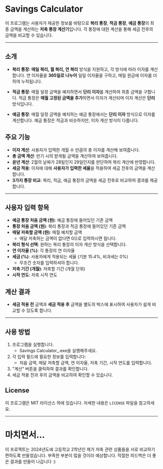 # Savings Calculator

이 프로그램는 사용자가 제공한 정보를 바탕으로 **복리 통장**, **적금 통장**, **예금 통장**의 최종 금액을 계산하는 **저축 통장 계산기**입니다. 각 통장에 대한 계산을 통해 세금 전후의 금액을 비교할 수 있습니다.


---


## 소개

- **복리 통장**: **매일 복리, 월 복리, 연 복리** 방식을 지원하고, 각 방식에 따라 이자를 계산합니다. 연 이자율을 **365일로 나누어** 일일 이자율을 구하고, 매일 원금에 이자를 더하여 누적됩니다.

- **적금 통장**: 매월 일정 금액을 예치하면서 **단리 이자**를 계산하여 최종 금액을 구합니다. 적금 통장은 **매월 고정된 금액을 추가**하면서 이자가 계산되며 이자 계산은 **단리** 방식입니다.

- **예금 통장**: 매월 일정 금액을 예치하는 예금 통장에서는 **단리 이자** 방식으로 이자를 계산합니다. 예금 통장은 적금과 비슷하지만, 이자 계산 방식이 다릅니다.


## 주요 기능

- **이자 계산**: 사용자가 입력한 개월 수 만큼의 총 이자를 계산해 보여줍니다.
- **총 금액 계산**: 만기 시의 받게될 금액을 계산하여 보여줍니다.
- **윤년 계산**: 2월의 날짜가 28일인지 29일인지를 판단하여 복리 계산에 반영합니다.
- **세금 적용**: 이자에 대해 **사용자가 입력한 세율**을 적용하여 세금 전후의 금액을 계산합니다.
- **3가지 통장 비교**: 복리, 적금, 예금 통장의 금액을 세금 전후로 비교하여 결과를 제공합니다.


---


## 사용자 입력 항목

- **예금 통장 처음 금액 (원)**: 예금 통장에 들어있던 기존 금액
- **통장 처음 금액 (원)**: 복리 통장과 적금 통장에 들어있던 기존 금액
- **매달 저축할 금액 (원)**: 매월 예치할 금액
     - 매달 저축하는 금액이 없다면 0으로 입력하시면 됩니다.
- **복리 형식 선택**: 원하는 복리 통장의 이자 계산 방식을 선택합니다.
- **연 이자율 (%)**: 각 통장의 연 이자율
- **세금 (%)**: 사용자에게 적용되는 세율 (기본 15.4%, 비과세는 0%)
     - 무조건 숫자를 입력하셔야 합니다.
- **저축 기간 (개월)**: 저축할 기간 (개월 단위)
- **시작 연도**: 저축 시작 연도


## 계산 결과

- **세금 적용 전** 금액과 **세금 적용 후** 금액을 별도의 박스에 표시하여 사용자가 쉽게 비교할 수 있도록 합니다.


---


## 사용 방법

1. 프로그램을 실행합니다.
   - Savings Calculator_.exe을 실행해주세요.
2. 각 입력 필드에 필요한 정보를 입력합니다:
   - 처음 금액, 매달 저축할 금액, 연 이자율, 저축 기간, 시작 연도를 입력합니다.
3. "계산" 버튼을 클릭하여 결과를 확인합니다.
4. 세금 적용 전과 후의 금액을 비교하여 확인할 수 있습니다.


## License

이 프로그램은 MIT 라이선스 하에 있습니다. 자세한 내용은 `LICENSE` 파일을 참고하세요.


---


# 마치면서...

이 프로젝트는 2024년도에 고등학교 2학년인 제가 저축 관련 상품들을 서로 비교하기 편하도록 만들었습니다. 부족한 부분이 많을 것이라 예상합니다. 적절한 피드백은 더 좋은 결과를 만들어 나갑니다 :)
